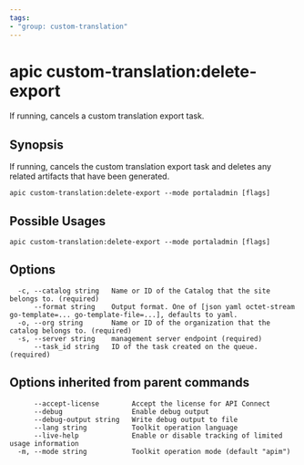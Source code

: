 ```yaml
---
tags:
- "group: custom-translation"
---
```

# apic custom-translation:delete-export

If running, cancels a custom translation export task.

## Synopsis

If running, cancels the custom translation export task and deletes any related artifacts that have been generated.

```
apic custom-translation:delete-export --mode portaladmin [flags]
```

## Possible Usages

```
apic custom-translation:delete-export --mode portaladmin [flags]
```

## Options

```
  -c, --catalog string   Name or ID of the Catalog that the site belongs to. (required)
      --format string    Output format. One of [json yaml octet-stream go-template=... go-template-file=...], defaults to yaml.
  -o, --org string       Name or ID of the organization that the catalog belongs to. (required)
  -s, --server string    management server endpoint (required)
      --task_id string   ID of the task created on the queue. (required)
```

## Options inherited from parent commands

```
      --accept-license        Accept the license for API Connect
      --debug                 Enable debug output
      --debug-output string   Write debug output to file
      --lang string           Toolkit operation language
      --live-help             Enable or disable tracking of limited usage information
  -m, --mode string           Toolkit operation mode (default "apim")
```
